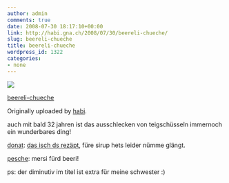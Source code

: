```yaml
---
author: admin
comments: true
date: 2008-07-30 18:17:10+00:00
link: http://habi.gna.ch/2008/07/30/beereli-chueche/
slug: beereli-chueche
title: beereli-chueche
wordpress_id: 1322
categories:
- none
---
```



  [![](http://farm4.static.flickr.com/3050/2716805913_31dff3b2af_m.jpg)](http://www.flickr.com/photos/habi/2716805913/)  

  [beereli-chueche](http://www.flickr.com/photos/habi/2716805913/)  

  Originally uploaded by [habi](http://www.flickr.com/people/habi/).


auch mit bald 32 jahren ist das ausschlecken von teigschüsseln immernoch ein wunderbares ding!



[donat](http://brossa-rossa.ch/): [das isch ds rezäpt](http://www.hausfrauenseite.de/rezepte/kuchen/johannisbeerkuchen/johannisbeerkuchen_vom_blech.html), füre sirup hets leider nümme glängt.  

[pesche](http://flickr.com/photos/habi/tags/pesche): mersi fürd beeri!




ps: der diminutiv im titel ist extra für meine schwester :)


  

